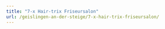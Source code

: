 ```yaml
---
title: "7-x Hair-trix Friseursalon"
url: /geislingen-an-der-steige/7-x-hair-trix-friseursalon/
---
```

